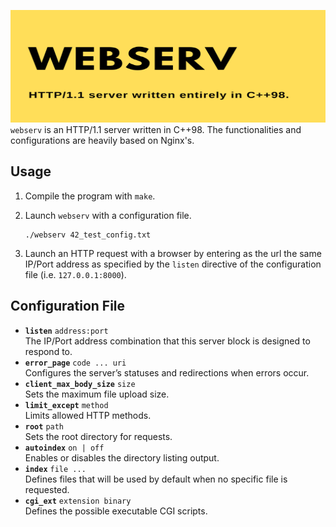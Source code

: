 <!-- ![webserv logo](img/Webserv.png) -->
<img src="img/Webserv.png" alt="" width="1000" height="180" /><br />
`webserv` is an HTTP/1.1 server written in C++98. The functionalities and configurations are heavily based on Nginx's.

**Usage**
---
1. Compile the program with `make`.
2. Launch `webserv` with a configuration file. 

    ```
    ./webserv 42_test_config.txt 
    ```
3. Launch an HTTP request with a browser by entering as the url the same IP/Port address as specified by the `listen` directive of the configuration file (i.e. `127.0.0.1:8000`).

**Configuration File**
---
  - **`listen`** `address:port`<br />
    The IP/Port address combination that this server block is designed to respond to.
  - **`error_page`** `code ... uri`<br />
    Configures the server’s statuses and redirections when errors occur.
  - **`client_max_body_size`** `size`<br />
    Sets the maximum file upload size.
  - **`limit_except`** `method`<br />
    Limits allowed HTTP methods.
  - **`root`** `path`<br />
    Sets the root directory for requests.
  - **`autoindex`** `on | off`<br />
    Enables or disables the directory listing output.
  - **`index`** `file ...`<br />
    Defines files that will be used by default when no specific file is requested.
  - **`cgi_ext`** `extension binary`<br />
    Defines the possible executable CGI scripts.